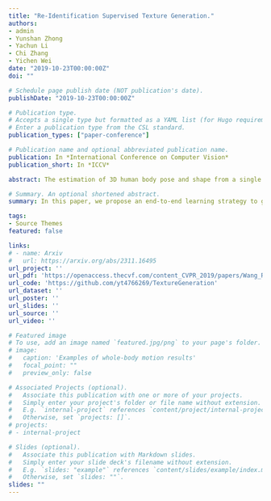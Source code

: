 ```yaml
---
title: "Re-Identification Supervised Texture Generation."
authors:
- admin
- Yunshan Zhong
- Yachun Li
- Chi Zhang
- Yichen Wei
date: "2019-10-23T00:00:00Z"
doi: ""

# Schedule page publish date (NOT publication's date).
publishDate: "2019-10-23T00:00:00Z"

# Publication type.
# Accepts a single type but formatted as a YAML list (for Hugo requirements).
# Enter a publication type from the CSL standard.
publication_types: ["paper-conference"]

# Publication name and optional abbreviated publication name.
publication: In *International Conference on Computer Vision*
publication_short: In *ICCV*

abstract: The estimation of 3D human body pose and shape from a single image has been extensively studied in recent years. However, the texture generation problem has not been fully discussed. In this paper, we propose an end-to-end learning strategy to generate textures of human bodies under the supervision of person re-identification. We render the synthetic images with textures extracted from the inputs and maximize the similarity between the rendered and input images by using the re-identification network as the perceptual metrics. Experiment results on pedestrian images show that our model can generate the texture from a single image and demonstrate that our textures are of higher quality than those generated by other available methods. Furthermore, we extend the application scope to other categories and explore the possible utilization of our generated textures.

# Summary. An optional shortened abstract.
summary: In this paper, we propose an end-to-end learning strategy to generate textures of human bodies under the supervision of person re-identification.

tags:
- Source Themes
featured: false

links:
# - name: Arxiv
#   url: https://arxiv.org/abs/2311.16495
url_project: ''
url_pdf: 'https://openaccess.thecvf.com/content_CVPR_2019/papers/Wang_Re-Identification_Supervised_Texture_Generation_CVPR_2019_paper.pdf'
url_code: 'https://github.com/yt4766269/TextureGeneration'
url_dataset: ''
url_poster: ''
url_slides: ''
url_source: ''
url_video: ''

# Featured image
# To use, add an image named `featured.jpg/png` to your page's folder. 
# image:
#   caption: 'Examples of whole-body motion results'
#   focal_point: ""
#   preview_only: false

# Associated Projects (optional).
#   Associate this publication with one or more of your projects.
#   Simply enter your project's folder or file name without extension.
#   E.g. `internal-project` references `content/project/internal-project/index.md`.
#   Otherwise, set `projects: []`.
# projects:
# - internal-project

# Slides (optional).
#   Associate this publication with Markdown slides.
#   Simply enter your slide deck's filename without extension.
#   E.g. `slides: "example"` references `content/slides/example/index.md`.
#   Otherwise, set `slides: ""`.
slides: ""
---
```


<!-- {{% callout note %}}
Create your slides in Markdown - click the *Slides* button to check out the example.
{{% /callout %}}

Add the publication's **full text** or **supplementary notes** here. You can use rich formatting such as including [code, math, and images](https://docs.hugoblox.com/content/writing-markdown-latex/). -->
